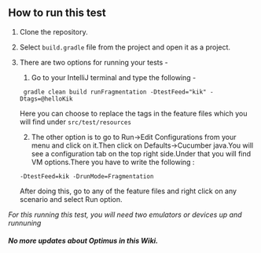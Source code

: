## How to run this test
1. Clone the repository.
2. Select `build.gradle` file from the project and open it as a project.
3. There are two options for running your tests -
   1.  Go to your IntelliJ terminal and type the following -

     ` gradle clean build runFragmentation -DtestFeed="kik" -Dtags=@helloKik`

    Here you can choose to replace the tags in the feature
    files which you will find under `src/test/resources`

   2.  The other option is to go to Run->Edit Configurations from your menu and
     click on it.Then click on Defaults->Cucumber java.You will see a configuration
     tab on the top right side.Under that you will find VM options.There you have
     to write the following :

     `-DtestFeed=kik -DrunMode=Fragmentation`

     After doing this, go to any of the feature files and right click on any
     scenario and select Run option.
     
*For this running this test, you will need two emulators or devices up and runnuning*      

#####  No more updates about Optimus in this Wiki.
